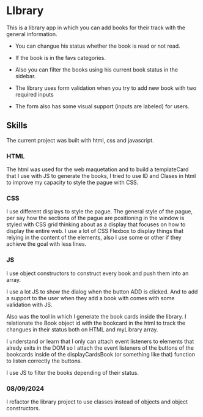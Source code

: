 # Llbrary
This is a library app in which you can add books for their track with the general information.

* You can changue his status whether the book is read or not read.

* If the book is in the favs categories.

* Also you can filter the books using his current book status in the sidebar.

* The library uses form validation when you try to add new book with two required inputs
* The form also has some visual support (inputs are labeled) for users. 

## Skills 
The current project was built with html, css and javascript.

### HTML

The html was used for the web maquetation and to build a templateCard that I use with JS to generate the books, I tried to use ID and Clases in html to improve my capacity to style the pague with CSS.

### CSS

I use different displays to style the pague. The general style of the pague, per say how the sections of the pague are positioning in the window is styled with CSS grid thinking about as a display that focuses on how to display the entire web. I use a lot of CSS Flexbox to display things that relying in the content of the elements, also I use some or other if they achieve the goal with less lines.

### JS
I use object constructors to construct every book and push them  into an array.

I use a lot JS to show the dialog when the button ADD is clicked. And to add a support to the user when they add a book with comes with some validation with  JS.

Also was the tool in which I generate the book cards inside the library. I relationate the Book object id with the bookcard in the html to track the changues in their status both on HTML and myLibrary array.

I understand or learn that I only can  attach event listeners to elements that alredy exits in the DOM so I attach the event listeners of the buttons of the bookcards inside of the displayCardsBook (or something like that) function to listen correctly the buttons.

I use JS to filter the books depending of their status.

### 08/09/2024

I refactor the library project to use classes instead of objects and object constructors.